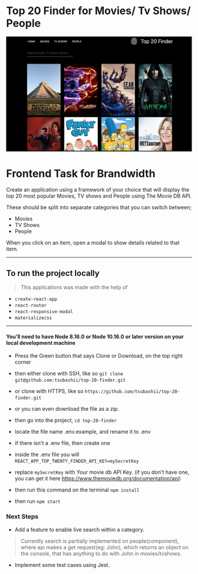 
Top 20 Finder for Movies/ Tv Shows/ People
==========================================

![](public/topfinderapp_screenshot.png)




# Frontend Task for Brandwidth




Create an application using a framework of your choice that will display the top 20
most popular Movies, TV shows and People using The Movie DB API.


These should be split into separate categories that you can switch between;
- Movies
- TV Shows
- People

When you click on an item, open a modal to show details related to that item.

---

## To run the project locally



> This applications was made with the help of
* ``` create-react-app ```
* ``` react-router ```
* ``` react-responsive-modal ```
* ``` materializecss ```

---

#### You’ll need to have Node 8.16.0 or Node 10.16.0 or later version on your local development machine


- Press the Green button that says Clone or Download, on the top right corner

- then either clone with SSH, like so
```git clone git@github.com:tsubashii/top-20-finder.git```

- or clone with HTTPS, like so
```https://github.com/tsubashii/top-20-finder.git```

- or you can even download the file as a zip.

- then go into the project,
``` cd top-20-finder ```

- locate the file name .env.example, and rename it to .env

- if there isn't a .env file, then create one

- inside the .env file you will 
``` REACT_APP_TOP_TWENTY_FINDER_API_KEY=mySecretKey ```

- replace ``` mySecretKey ``` with Your movie db API Key. (if you don't have one, you can get it here https://www.themoviedb.org/documentation/api)

-  then run this command on the terminal 
``` npm install ```

- then run
``` npm start ```



### Next Steps

- Add a feature to enable live search within a category.
> Currently search is partially implemented on people(component), where api makes a get request(eg: John), which returns an object on the console, that has anything to do with John in movies/tvshows.

- Implement some test cases using Jest.
